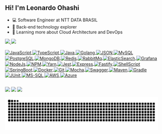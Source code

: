 ## Hi! I'm Leonardo Ohashi

- 💻 Software Engineer at NTT DATA BRASIL
- 🤔 Back-end technology explorer
- 🌱 Learning more about Cloud Architecture and DevOps

 <div>
  <a href="https://github.com/imohashi">
  <img height="180em" src="https://github-readme-stats.vercel.app/api?username=imohashi&show_icons=true&theme=dark&include_all_commits=true&count_private=true"/>
  <img height="180em" src="https://github-readme-stats.vercel.app/api/top-langs/?username=imohashi&layout=compact&langs_count=7&theme=dark"/>
</div>
  
<div style="display: inline_block"><br>
  <img align="center" alt="JavaScript" height="30" width="120" src="https://img.shields.io/badge/JavaScript-F7DF1E?style=for-the-badge&logo=javascript&logoColor=black">
  <img align="center" alt="TypeScript" height="30" width="120" src="https://img.shields.io/badge/TypeScript-007ACC?style=for-the-badge&logo=typescript&logoColor=white">
  <img align="center" alt="Java" height="30" width="80" src="https://img.shields.io/badge/Java-ED8B00?style=for-the-badge&logo=java&logoColor=white">
  <img align="center" alt="Golang" height="30" width="70" src="https://img.shields.io/badge/Go-00ADD8?style=for-the-badge&logo=go&logoColor=white">
  <img align="center" alt="JSON" height="30" width="80" src="https://img.shields.io/badge/json-5E5C5C?style=for-the-badge&logo=json&logoColor=white">
  <img align="center" alt="MySQL" height="30" width="100" src="https://img.shields.io/badge/MySQL-00000F?style=for-the-badge&logo=mysql&logoColor=white">
  <img align="center" alt="PostgreSQL" height="30" width="120" src="https://img.shields.io/badge/PostgreSQL-316192?style=for-the-badge&logo=postgresql&logoColor=white">
  <img align="center" alt="MongoDB" height="30" width="120" src="https://img.shields.io/badge/MongoDB-4EA94B?style=for-the-badge&logo=mongodb&logoColor=white">
  <img align="center" alt="Redis" height="30" width="80" src="https://img.shields.io/badge/redis-%23DD0031.svg?&style=for-the-badge&logo=redis&logoColor=white">
  <img align="center" alt="RabbitMq" height="30" width="100" src="https://img.shields.io/badge/rabbitmq-%23FF6600.svg?&style=for-the-badge&logo=rabbitmq&logoColor=white">
  <img align="center" alt="ElasticSearch" height="30" width="130" src="https://img.shields.io/badge/Elastic_Search-005571?style=for-the-badge&logo=elasticsearch&logoColor=white">
  <img align="center" alt="Grafana" height="30" width="100" src="https://img.shields.io/badge/Grafana-F2F4F9?style=for-the-badge&logo=grafana&logoColor=orange&labelColor=F2F4F9">
  <img align="center" alt="NodeJs" height="30" width="100" src="https://img.shields.io/badge/Node.js-339933?style=for-the-badge&logo=nodedotjs&logoColor=white">
  <img align="center" alt="NPM" height="30" width="70" src="https://img.shields.io/badge/npm-CB3837?style=for-the-badge&logo=npm&logoColor=white">
  <img align="center" alt="Yarn" height="30" width="75" src="https://img.shields.io/badge/Yarn-2C8EBB?style=for-the-badge&logo=yarn&logoColor=white">
  <img align="center" alt="Jest" height="30" width="75" src="https://img.shields.io/badge/Jest-C21325?style=for-the-badge&logo=jest&logoColor=white">
  <img align="center" alt="Express" height="30" width="100" src="https://img.shields.io/badge/Express.js-000000?style=for-the-badge&logo=express&logoColor=white">
  <img align="center" alt="Fastify" height="30" width="100" src="https://img.shields.io/badge/fastify-202020?style=for-the-badge&logo=fastify&logoColor=white">
  <img align="center" alt="ShellScript" height="30" width="120" src="https://img.shields.io/badge/Shell_Script-121011?style=for-the-badge&logo=gnu-bash&logoColor=white">
  <img align="center" alt="SpringBoot" height="30" width="130" src="https://img.shields.io/badge/Spring_Boot-F2F4F9?style=for-the-badge&logo=spring-boot">
  <img align="center" alt="Docker" height="30" width="100" src="https://img.shields.io/badge/Docker-2CA5E0?style=for-the-badge&logo=docker&logoColor=white">
  <img align="center" alt="Git" height="30" width="70" src="https://img.shields.io/badge/Git-F05032?style=for-the-badge&logo=git&logoColor=white">
  <img align="center" alt="Mocha" height="30" width="80" src="https://img.shields.io/badge/Mocha-8D6748?style=for-the-badge&logo=Mocha&logoColor=white">
  <img align="center" alt="Swagger" height="30" width="100" src="https://img.shields.io/badge/Swagger-85EA2D?style=for-the-badge&logo=Swagger&logoColor=white">
  <img align="center" alt="Maven" height="30" width="120" src="https://img.shields.io/badge/apache_maven-C71A36?style=for-the-badge&logo=apachemaven&logoColor=white">
  <img align="center" alt="Gradle" height="30" width="100" src="https://img.shields.io/badge/gradle-02303A?style=for-the-badge&logo=gradle&logoColor=white">
  <img align="center" alt="JUnit" height="30" width="90" src="https://img.shields.io/badge/Junit5-25A162?style=for-the-badge&logo=junit5&logoColor=white">
  <img align="center" alt="MS-SQL" height="30" width="145" src="https://img.shields.io/badge/Microsoft%20SQL%20Sever-CC2927?style=for-the-badge&logo=microsoft%20sql%20server&logoColor=white">
  <img align="center" alt="AWS" height="30" width="100" src="https://img.shields.io/badge/Amazon_AWS-232F3E?style=for-the-badge&logo=amazon-aws&logoColor=white">
  <img align="center" alt="Azure" height="30" width="120" src="https://img.shields.io/badge/microsoft%20azure-0089D6?style=for-the-badge&logo=microsoft-azure&logoColor=white">
</div>
  
  ##
  
<div> 
  <a href="https://www.instagram.com/the.ohashi" target="_blank"><img src="https://img.shields.io/badge/-Instagram-%23E4405F?style=for-the-badge&logo=instagram&logoColor=white" target="_blank"></a>
  <a href = "mailto:leonardoohashi.mkt@gmail.com"><img src="https://img.shields.io/badge/-Gmail-%23333?style=for-the-badge&logo=gmail&logoColor=white" target="_blank"></a>
  <a href="https://www.linkedin.com/in/leonardo-fonseca-ohashi/" target="_blank"><img src="https://img.shields.io/badge/-LinkedIn-%230077B5?style=for-the-badge&logo=linkedin&logoColor=white" target="_blank"></a>
  
  ![Snake animation](https://github.com/imohashi/imohashi/blob/output/github-contribution-grid-snake.svg)
</div>
